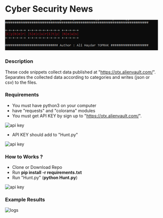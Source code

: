 # Cyber Security News

![CyberSecNews](ScreenShots/1.PNG)

### Description

These code snippets collect data published at "https://otx.alienvault.com/".
Separates the collected data according to categories and writes (json or csv) to the files.


### Requirements

- You must have python3 on your computer
- have "requests" and "colorama" modules
- You must get API KEY by sign up to "https://otx.alienvault.com/".

![api key](ScreenShots/apikey.PNG)

- API KEY should add to "Hunt.py"

![api key](ScreenShots/addapikey.png)

### How to Works ?

- Clone or Download Repo
- Run __pip install -r requirements.txt__
- Run "Hunt.py" (__python Hunt.py__)

![api key](ScreenShots/works.PNG)

### Example Results

![logs](ScreenShots/logs.PNG)